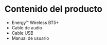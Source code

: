 Contenido del producto
====================
* Energy™ Wireless BT5+ 
* Cable de audio
* Cable USB
* Manual de usuario
